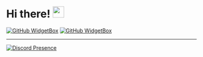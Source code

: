 <h1> Hi there! <img src = "https://raw.githubusercontent.com/MartinHeinz/MartinHeinz/master/wave.gif" width = 30px> </h1>
<p align='center'>
</p>

[![GitHub WidgetBox](https://github-widgetbox.vercel.app/api/profile?username=ImNotGlitch&data=followers,repositories,stars,commits&theme=darkmode)](https://github.com/Jurredr/github-widgetbox)
[![GitHub WidgetBox](https://github-widgetbox.vercel.app/api/skills?languages=java&includeNames=true&theme=darkmode
)](https://github.com/Jurredr/github-widgetbox)
<hr>

[![Discord Presence](https://lanyard.cnrad.dev/api/1166436494446170123)](https://discord.com/users/1166436494446170123)
